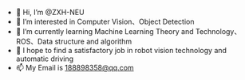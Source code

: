- 👋 Hi, I’m @ZXH-NEU
- 👀 I’m interested in Computer Vision、Object Detection
- 🌱 I’m currently learning Machine Learning Theory and Technology、ROS、Data structure and algorithm
- 💞️ I hope to find a satisfactory job in robot vision technology and automatic driving
- 📫 My Email is 188898358@qq.com

<!---
ZXH-NEU/ZXH-NEU is a ✨ special ✨ repository because its `README.md` (this file) appears on your GitHub profile.
You can click the Preview link to take a look at your changes.
--->
